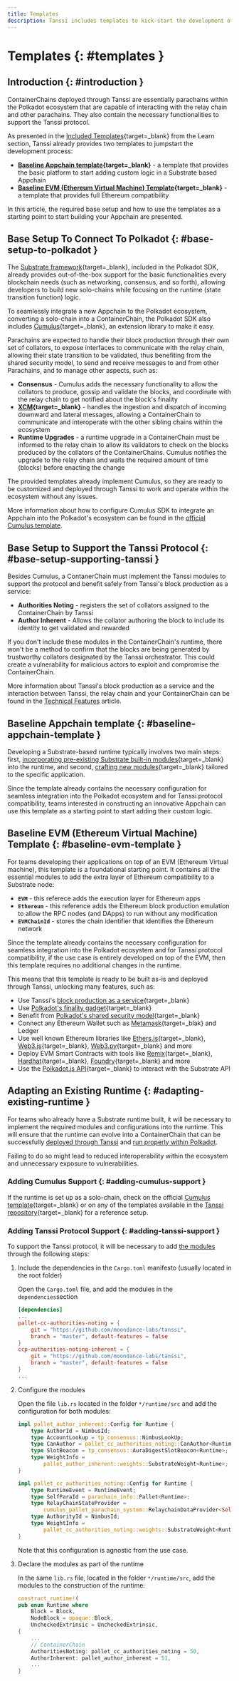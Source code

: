 ```yaml
---
title: Templates
description: Tanssi includes templates to kick-start the development of an Appchain, one for a Substrate-oriented runtime and another featuring full EVM (Ethereum) support.
---
```


# Templates {: #templates } 

## Introduction {: #introduction }

ContainerChains deployed through Tanssi are essentially parachains within the Polkadot ecosystem that are capable of interacting with the relay chain and other parachains. They also contain the necessary functionalities to support the Tanssi protocol.

As presented in the [Included Templates](/learn/tanssi/included-templates#baseline-appchain-template){target=_blank} from the Learn section, Tanssi already provides two templates to jumpstart the development process:

- **[Baseline Appchain template](/learn/tanssi/included-templates/#baseline-appchain-template){target=_blank}** - a template that provides the basic platform to start adding custom logic in a Substrate based Appchain
- **[Baseline EVM (Ethereum Virtual Machine) Template](/learn/tanssi/included-templates/#baseline-evm-template){target=_blank}** - a template that provides full Ethereum compatibility

In this article, the required base setup and how to use the templates as a starting point to start building your Appchain are presented.

## Base Setup To Connect To Polkadot {: #base-setup-to-polkadot }

The [Substrate framework](/learn/framework/overview/#substrate-framework){target=_blank}, included in the Polkadot SDK, already provides out-of-the-box support for the basic functionalities every blockchain needs (such as networking, consensus, and so forth), allowing developers to build new solo-chains while focusing on the runtime (state transition function) logic.

To seamlessly integrate a new Appchain to the Polkadot ecosystem, converting a solo-chain into a ContainerChain, the Polkadot SDK also includes [Cumulus](https://github.com/paritytech/polkadot-sdk/tree/master/cumulus){target=_blank}, an extension library to make it easy.

Parachains are expected to handle their block production through their own set of collators, to expose interfaces to communicate with the relay chain, allowing their state transition to be validated, thus benefiting from the shared security model, to send and receive messages to and from other Parachains, and to manage other aspects, such as:

- **Consensus** - Cumulus adds the necessary functionality to allow the collators to produce, gossip and validate the blocks, and coordinate with the relay chain to get notified about the block's finality 
- **[XCM](https://wiki.polkadot.network/docs/learn-xcm){target=_blank}** - handles the ingestion and dispatch of incoming downward and lateral messages, allowing a ContainerChain to communicate and interoperate with the other sibling chains within the ecosystem
- **Runtime Upgrades** - a runtime upgrade in a ContainerChain must be informed to the relay chain to allow its validators to check on the blocks produced by the collators of the ContainerChains. Cumulus notifies the upgrade to the relay chain and waits the required amount of time (blocks) before enacting the change

The provided templates already implement Cumulus, so they are ready to be customized and deployed through Tanssi to work and operate within the ecosystem without any issues.

More information about how to configure Cumulus SDK to integrate an Appchain into the Polkadot's ecosystem can be found in the [official Cumulus template](https://github.com/paritytech/polkadot-sdk/tree/master/cumulus/parachain-template).

## Base Setup to Support the Tanssi Protocol {: #base-setup-supporting-tanssi }

Besides Cumulus, a ContanerChain must implement the Tanssi modules to support the protocol and benefit safely from Tanssi's block production as a service:

- **Authorities Noting** - registers the set of collators assigned to the ContainerChain by Tanssi
- **Author Inherent** - Allows the collator authoring the block to include its identity to get validated and rewarded

If you don't include these modules in the ContainerChain's runtime, there won't be a method to confirm that the blocks are being generated by trustworthy collators designated by the Tanssi orchestrator. This could create a vulnerability for malicious actors to exploit and compromise the ContainerChain.

More information about Tanssi's block production as a service and the interaction between Tanssi, the relay chain and your ContainerChain can be found in the [Technical Features](/learn/tanssi/technical-features/#block-production-as-a-service) article.

## Baseline Appchain template {: #baseline-appchain-template }

Developing a Substrate-based runtime typically involves two main steps: first, [incorporating pre-existing Substrate built-in modules](XXX){target=_blank} into the runtime, and second, [crafting new modules](XXX){target=_blank} tailored to the specific application.

Since the template already contains the necessary configuration for seamless integration into the Polkadot ecosystem and for Tanssi protocol compatibility, teams interested in constructing an innovative Appchain can use this template as a starting point to start adding their custom logic.

## Baseline EVM (Ethereum Virtual Machine) Template {: #baseline-evm-template }

For teams developing their applications on top of an EVM (Ethereum Virtual machine), this template is a foundational starting point. It contains all the essential modules to add the extra layer of Ethereum compatibility to a Substrate node: 

- **`EVM`** - this referece adds the execution layer for Ethereum apps
- **`Ethereum`** - this reference adds the Ethereum block production emulation to allow the RPC nodes (and DApps) to run without any modification
- **`EVMChainId`** - stores the chain identifier that identifies the Ethereum network

Since the template already contains the necessary configuration for seamless integration into the Polkadot ecosystem and for Tanssi protocol compatibility, if the use case is entirely developed on top of the EVM, then this template requires no additional changes in the runtime. 

This means that this template is ready to be built as-is and deployed through Tanssi, unlocking many features, such as:

- Use Tanssi's [block production as a service](/learn/tanssi/technical-features/#block-production-as-a-service){target=_blank}
- Use [Polkadot's finality gadget](https://wiki.polkadot.network/docs/learn-consensus#finality-gadget-grandpa){target=_blank}
- Benefit from [Polkadot's shared security model](https://wiki.polkadot.network/docs/learn-parachains#shared-security){target=_blank}
- Connect any Ethereum Wallet such as [Metamask](/builders/interact/ethereum-api/wallets/metamask/){target=_blak} and Ledger
- Use well known Ethereum libraries like [Ethers.js](/builders/interact/ethereum-api/libraries/ethersjs){target=_blank}, [Web3.js](/builders/interact/ethereum-api/libraries/web3js){target=_blank}, [Web3.py](/builders/interact/ethereum-api/libraries/web3py/){target=_blank} and more
- Deploy EVM Smart Contracts with tools like [Remix](https://remix.ethereum.org/){target=_blank}, [Hardhat](https://hardhat.org/){target=_blank}, [Foundry](https://github.com/foundry-rs/foundry){target=_blank} and more
- Use the [Polkadot.js API](/builders/interact/substrate-api/polkadot-js-api){target=_blank} to interact with the Substrate API

## Adapting an Existing Runtime {: #adapting-existing-runtime }

For teams who already have a Substrate runtime built, it will be necessary to implement the required modules and configurations into the runtime. This will ensure that the runtime can evolve into a ContainerChain that can be successfully [deployed through Tanssi](#base-setup-supporting-tanssi) and [run properly within Polkadot](#base-setup-integrating-into-polkadot).

Failing to do so might lead to reduced interoperability within the ecosystem and unnecessary exposure to vulnerabilities.

### Adding Cumulus Support {: #adding-cumulus-support }

If the runtime is set up as a solo-chain, check on the official [Cumulus template](https://github.com/paritytech/polkadot-sdk/tree/master/cumulus/parachain-template){target=_blank} or on any of the templates available in the [Tanssi repository](https://github.com/moondance-labs/tanssi){target=_blank} for a reference setup.

### Adding Tanssi Protocol Support {: #adding-tanssi-support }

To support the Tanssi protocol, it will be necessary to add [the modules](#base-setup-supporting-tanssi) through the following steps:

1. Include the dependencies in the `Cargo.toml` manifesto (usually located in the root folder)

    Open the `Cargo.toml` file, and add the modules in the `dependencies`section

    ```toml
    [dependencies]
    ...
    pallet-cc-authorities-noting = { 
        git = "https://github.com/moondance-labs/tanssi", 
        branch = "master", default-features = false 
    }
    ccp-authorities-noting-inherent = { 
        git = "https://github.com/moondance-labs/tanssi", 
        branch = "master", default-features = false 
    }
    ...
    ```

2. Configure the modules 

    Open the file `lib.rs` located in the folder `*/runtime/src` and add the configuration for both modules:

    ```rust
    impl pallet_author_inherent::Config for Runtime {
        type AuthorId = NimbusId;
        type AccountLookup = tp_consensus::NimbusLookUp;
        type CanAuthor = pallet_cc_authorities_noting::CanAuthor<Runtime>;
        type SlotBeacon = tp_consensus::AuraDigestSlotBeacon<Runtime>;
        type WeightInfo = 
            pallet_author_inherent::weights::SubstrateWeight<Runtime>;
    }

    impl pallet_cc_authorities_noting::Config for Runtime {
        type RuntimeEvent = RuntimeEvent;
        type SelfParaId = parachain_info::Pallet<Runtime>;
        type RelayChainStateProvider = 
            cumulus_pallet_parachain_system::RelaychainDataProvider<Self>;
        type AuthorityId = NimbusId;
        type WeightInfo = 
            pallet_cc_authorities_noting::weights::SubstrateWeight<Runtime>;
    }
    ```

    Note that this configuration is agnostic from the use case.

3. Declare the modules as part of the runtime

    In the same `lib.rs` file, located in the folder `*/runtime/src`, add the modules to the construction of the runtime:

    ```rust
    construct_runtime!(
    pub enum Runtime where
        Block = Block,
        NodeBlock = opaque::Block,
        UncheckedExtrinsic = UncheckedExtrinsic,
    {
        ...
        // ContainerChain
        AuthoritiesNoting: pallet_cc_authorities_noting = 50,
        AuthorInherent: pallet_author_inherent = 51,
        ...
    }
    ```